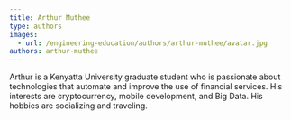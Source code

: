 ```yaml
---
title: Arthur Muthee
type: authors
images:
  - url: /engineering-education/authors/arthur-muthee/avatar.jpg
authors: arthur-muthee
---
```

Arthur is a Kenyatta University graduate student who is passionate about technologies that automate and improve the use of financial services. His interests are cryptocurrency, mobile development, and Big Data. His hobbies are socializing and traveling.
